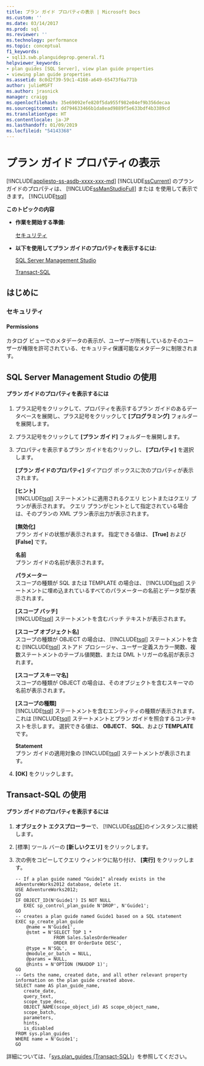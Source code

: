 ```yaml
---
title: プラン ガイド プロパティの表示 | Microsoft Docs
ms.custom: ''
ms.date: 03/14/2017
ms.prod: sql
ms.reviewer: ''
ms.technology: performance
ms.topic: conceptual
f1_keywords:
- sql13.swb.planguideprop.general.f1
helpviewer_keywords:
- plan guides [SQL Server], view plan guide properties
- viewing plan guide properties
ms.assetid: 8c0d2f39-59c1-4168-a649-65473f6a771b
author: julieMSFT
ms.author: jrasnick
manager: craigg
ms.openlocfilehash: 35e69092efe820f5da955f982e04ef9b356decaa
ms.sourcegitcommit: dd794633466b1da8ead9889f5e633bdf4b3389cd
ms.translationtype: HT
ms.contentlocale: ja-JP
ms.lasthandoff: 01/09/2019
ms.locfileid: "54143368"
---
```

# <a name="view-plan-guide-properties"></a>プラン ガイド プロパティの表示
[!INCLUDE[appliesto-ss-asdb-xxxx-xxx-md](../../includes/appliesto-ss-asdb-xxxx-xxx-md.md)]
  [!INCLUDE[ssCurrent](../../includes/sscurrent-md.md)] のプラン ガイドのプロパティは、 [!INCLUDE[ssManStudioFull](../../includes/ssmanstudiofull-md.md)] または  を使用して表示できます。 [!INCLUDE[tsql](../../includes/tsql-md.md)]  
  
 **このトピックの内容**  
  
-   **作業を開始する準備:**  
  
     [セキュリティ](#Security)  
  
-   **以下を使用してプラン ガイドのプロパティを表示するには:**  
  
     [SQL Server Management Studio](#SSMSProcedure)  
  
     [Transact-SQL](#TsqlProcedure)  
  
##  <a name="BeforeYouBegin"></a> はじめに  
  
###  <a name="Security"></a> セキュリティ  
  
####  <a name="Permissions"></a> Permissions  
 カタログ ビューでのメタデータの表示が、ユーザーが所有しているかそのユーザーが権限を許可されている、セキュリティ保護可能なメタデータに制限されます。  
  
##  <a name="SSMSProcedure"></a> SQL Server Management Studio の使用  
  
#### <a name="to-view-the-properties-of-a-plan-guide"></a>プラン ガイドのプロパティを表示するには  
  
1.  プラス記号をクリックして、プロパティを表示するプラン ガイドのあるデータベースを展開し、プラス記号をクリックして **[プログラミング]** フォルダーを展開します。  
  
2.  プラス記号をクリックして **[プラン ガイド]** フォルダーを展開します。  
  
3.  プロパティを表示するプラン ガイドを右クリックし、 **[プロパティ]** を選択します。  
  
     **[プラン ガイドのプロパティ]** ダイアログ ボックスに次のプロパティが表示されます。  
  
     **[ヒント]**  
     [!INCLUDE[tsql](../../includes/tsql-md.md)] ステートメントに適用されるクエリ ヒントまたはクエリ プランが表示されます。 クエリ プランがヒントとして指定されている場合は、そのプランの XML プラン表示出力が表示されます。  
  
     **[無効化]**  
     プラン ガイドの状態が表示されます。 指定できる値は、 **[True]** および **[False]** です。  
  
     **名前**  
     プラン ガイドの名前が表示されます。  
  
     **パラメーター**  
     スコープの種類が SQL または TEMPLATE の場合は、 [!INCLUDE[tsql](../../includes/tsql-md.md)] ステートメントに埋め込まれているすべてのパラメーターの名前とデータ型が表示されます。  
  
     **[スコープ バッチ]**  
     [!INCLUDE[tsql](../../includes/tsql-md.md)] ステートメントを含むバッチ テキストが表示されます。  
  
     **[スコープ オブジェクト名]**  
     スコープの種類が OBJECT の場合は、 [!INCLUDE[tsql](../../includes/tsql-md.md)] ステートメントを含む [!INCLUDE[tsql](../../includes/tsql-md.md)] ストアド プロシージャ、ユーザー定義スカラー関数、複数ステートメントのテーブル値関数、または DML トリガーの名前が表示されます。  
  
     **[スコープ スキーマ名]**  
     スコープの種類が OBJECT の場合は、そのオブジェクトを含むスキーマの名前が表示されます。  
  
     **[スコープの種類]**  
     [!INCLUDE[tsql](../../includes/tsql-md.md)] ステートメントを含むエンティティの種類が表示されます。 これは [!INCLUDE[tsql](../../includes/tsql-md.md)] ステートメントとプラン ガイドを照合するコンテキストを示します。 選択できる値は、 **OBJECT**、 **SQL**、および **TEMPLATE**です。  
  
     **Statement**  
     プラン ガイドの適用対象の [!INCLUDE[tsql](../../includes/tsql-md.md)] ステートメントが表示されます。  
  
4.  **[OK]** をクリックします。  
  
##  <a name="TsqlProcedure"></a> Transact-SQL の使用  
  
#### <a name="to-view-the-properties-of-a-plan-guide"></a>プラン ガイドのプロパティを表示するには  
  
1.  **オブジェクト エクスプローラー**で、 [!INCLUDE[ssDE](../../includes/ssde-md.md)]のインスタンスに接続します。  
  
2.  [標準] ツール バーの **[新しいクエリ]** をクリックします。  
  
3.  次の例をコピーしてクエリ ウィンドウに貼り付け、 **[実行]** をクリックします。  
  
    ```  
    -- If a plan guide named "Guide1" already exists in the AdventureWorks2012 database, delete it.  
    USE AdventureWorks2012;  
    GO  
    IF OBJECT_ID(N'Guide1') IS NOT NULL  
       EXEC sp_control_plan_guide N'DROP', N'Guide1';  
    GO  
    -- creates a plan guide named Guide1 based on a SQL statement  
    EXEC sp_create_plan_guide   
        @name = N'Guide1',   
        @stmt = N'SELECT TOP 1 *   
                  FROM Sales.SalesOrderHeader   
                  ORDER BY OrderDate DESC',   
        @type = N'SQL',  
        @module_or_batch = NULL,   
        @params = NULL,   
        @hints = N'OPTION (MAXDOP 1)';  
    GO  
    -- Gets the name, created date, and all other relevant property information on the plan guide created above.   
    SELECT name AS plan_guide_name,  
       create_date,  
       query_text,  
       scope_type_desc,  
       OBJECT_NAME(scope_object_id) AS scope_object_name,  
       scope_batch,  
       parameters,  
       hints,  
       is_disabled  
    FROM sys.plan_guides  
    WHERE name = N'Guide1';  
    GO  
    ```  
  
 詳細については、「[sys.plan_guides &#40;Transact-SQL&#41;](../../relational-databases/system-catalog-views/sys-plan-guides-transact-sql.md)」を参照してください。  
  
  
